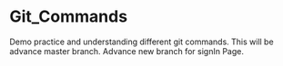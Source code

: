# Git_Commands
Demo practice and understanding different git commands.
This will be advance master branch.
Advance new branch for signIn Page.

